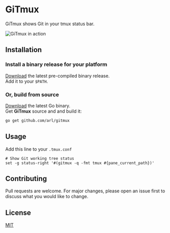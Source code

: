 # GiTmux

GiTmux shows Git in your tmux status bar.

![GiTmux in action](https://raw.githubusercontent.com/arl/gitmux/readme-images/demo-small.gif)

## Installation

### Install a binary release for your platform

[Download](https://github.com/arl/gitmux/releases/latest) the latest pre-compiled binary release.  
Add it to your `$PATH`.

### Or, build from source

[Download](https://golang.org/dl/) the latest Go binary.  
Get **GiTmux** source and and build it:

```bash
go get github.com/arl/gitmux
```

## Usage

Add this line to your  `.tmux.conf`

```
# Show Git working tree status
set -g status-right '#(gitmux -q -fmt tmux #{pane_current_path})'
```

## Contributing
Pull requests are welcome. For major changes, please open an issue first to discuss what you would like to change.


## License
[MIT](./LICENSE)
